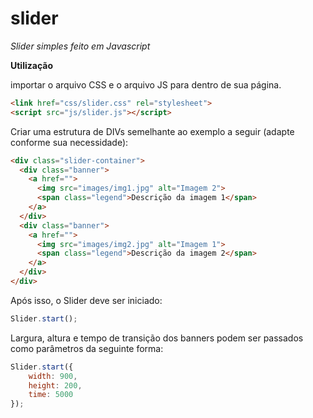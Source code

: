 slider
======

*Slider simples feito em Javascript*

**Utilização**

importar o arquivo CSS e o arquivo JS para dentro de sua página.

```html
<link href="css/slider.css" rel="stylesheet">
<script src="js/slider.js"></script>
```

Criar uma estrutura de DIVs semelhante ao exemplo a seguir (adapte conforme sua necessidade):

```html
<div class="slider-container"> 
  <div class="banner">
    <a href="">
      <img src="images/img1.jpg" alt="Imagem 2">
      <span class="legend">Descrição da imagem 1</span>
    </a>
  </div>     
  <div class="banner">
    <a href="">
      <img src="images/img2.jpg" alt="Imagem 1">
      <span class="legend">Descrição da imagem 2</span>          
    </a>
  </div>               
</div>
```

Após isso, o Slider deve ser iniciado:

```javascript
Slider.start();
```

Largura, altura e tempo de transição dos banners podem ser passados como parâmetros da seguinte forma:

```javascript
Slider.start({
	width: 900,
	height: 200,
	time: 5000
});
```
